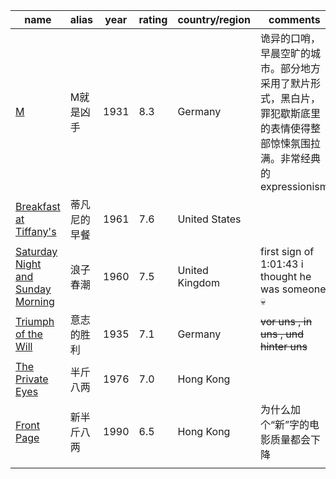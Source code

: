  

| name                                                         | alias        | year | rating | country/region | comments                                                     |
| ------------------------------------------------------------ | ------------ | ---- | ------ | -------------- | ------------------------------------------------------------ |
| [M](https://www.imdb.com/title/tt0022100/)                   | M就是凶手    | 1931 | 8.3    | Germany        | 诡异的口哨，早晨空旷的城市。部分地方采用了默片形式，黑白片，罪犯歇斯底里的表情使得整部惊悚氛围拉满。非常经典的expressionism |
| [Breakfast at Tiffany's](https://www.imdb.com/title/tt0054698/) | 蒂凡尼的早餐 | 1961 | 7.6    | United States  |                                                              |
| [Saturday Night and Sunday Morning](https://www.imdb.com/title/tt0054269/) | 浪子春潮     | 1960 | 7.5    | United Kingdom | first sign of 1:01:43 i thought he was someone 💀️             |
| [Triumph of the Will](https://www.imdb.com/title/tt0025913/) | 意志的胜利   | 1935 | 7.1    | Germany        | ~~vor uns , in uns , und hinter uns~~                        |
| [The Private Eyes](https://www.imdb.com/title/tt0074179/)    | 半斤八两     | 1976 | 7.0    | Hong Kong      |                                                              |
| [Front Page](https://www.imdb.com/title/tt0100974)           | 新半斤八两   | 1990 | 6.5    | Hong Kong      | 为什么加个“新”字的电影质量都会下降                           |
|                                                              |              |      |        |                |                                                              |
